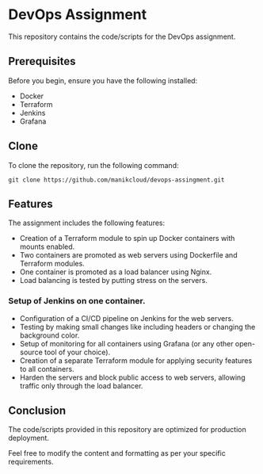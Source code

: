# DevOps Assignment

This repository contains the code/scripts for the DevOps assignment.

## Prerequisites

Before you begin, ensure you have the following installed:

- Docker
- Terraform
- Jenkins
- Grafana

## Clone

To clone the repository, run the following command:

```
git clone https://github.com/manikcloud/devops-assingment.git
```
## Features
The assignment includes the following features:

- Creation of a Terraform module to spin up Docker containers with mounts enabled.
- Two containers are promoted as web servers using Dockerfile and Terraform modules.
- One container is promoted as a load balancer using Nginx.
- Load balancing is tested by putting stress on the servers.

### Setup of Jenkins on one container.
- Configuration of a CI/CD pipeline on Jenkins for the web servers.
- Testing by making small changes like including headers or changing the background color.
- Setup of monitoring for all containers using Grafana (or any other open-source tool of your choice).
- Creation of a separate Terraform module for applying security features to all containers.
- Harden the servers and block public access to web servers, allowing traffic only through the load balancer.

## Conclusion
The code/scripts provided in this repository are optimized for production deployment.


Feel free to modify the content and formatting as per your specific requirements.


